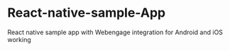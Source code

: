# React-native-sample-App
React native sample app with Webengage integration for Android and iOS working
